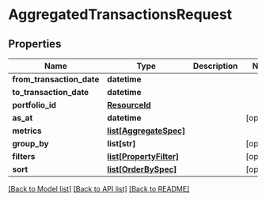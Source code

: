 # AggregatedTransactionsRequest


## Properties
Name | Type | Description | Notes
------------ | ------------- | ------------- | -------------
**from_transaction_date** | **datetime** |  | 
**to_transaction_date** | **datetime** |  | 
**portfolio_id** | [**ResourceId**](ResourceId.md) |  | 
**as_at** | **datetime** |  | [optional] 
**metrics** | [**list[AggregateSpec]**](AggregateSpec.md) |  | 
**group_by** | **list[str]** |  | [optional] 
**filters** | [**list[PropertyFilter]**](PropertyFilter.md) |  | [optional] 
**sort** | [**list[OrderBySpec]**](OrderBySpec.md) |  | [optional] 

[[Back to Model list]](../README.md#documentation-for-models) [[Back to API list]](../README.md#documentation-for-api-endpoints) [[Back to README]](../README.md)


